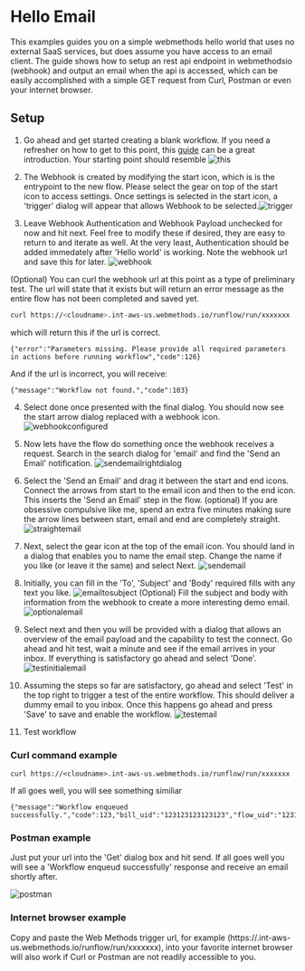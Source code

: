 # Hello Email

This examples guides you on a simple webmethods hello world that uses no external SaaS services, but does assume you have access to an email client. The guide shows how to setup an rest api endpoint in webmethodsio (webhook) and output an email when the api is accessed, which can be easily accomplished with a simple GET request from Curl, Postman or even your internet browser.

## Setup

1. Go ahead and get started creating a blank workflow. If you need a refresher on how to get to this point, this [guide](https://docs.webmethods.io/workflow-building-blocks/creating-first-workflow) can be a great introduction. Your starting point should resemble ![this](https://github.com/SoftwareAG/webmethodsio-examples/blob/master/hello-email/Creating_First_Workflow.png)

2. The Webhook is created by modifying the start icon, which is is the entrypoint to the new flow. Please select the gear on top of the start icon to access settings. Once settings is selected in the start icon, a 'trigger' dialog will appear that allows Webhook to be selected.![trigger](https://github.com/SoftwareAG/webmethodsio-examples/blob/master/hello-email/trigger.PNG) 

3. Leave Webhook Authentication and Webhook Payload unchecked for now and hit next. Feel free to modify these if desired, they are easy to return to and iterate as well. At the very least, Authentication should be added immedately after 'Hello world' is working. Note the webhook url and save this for later. ![webhook](https://github.com/SoftwareAG/webmethodsio-examples/blob/master/hello-email/webhook.jpg)

(Optional) You can curl the webhook url at this point as a type of preliminary test. The url will state that it exists but will return an error message as the entire flow has not been completed and saved yet.

```bash
curl https://<cloudname>.int-aws-us.webmethods.io/runflow/run/xxxxxxx 
```
which will return this if the url is correct.

```
{"error":"Parameters missing. Please provide all required parameters in actions before running workflow","code":126}
```

And if the url is incorrect, you will receive:

```
{"message":"Workflow not found.","code":103}
```

4. Select done once presented with the final dialog. You should now see the start arrow dialog replaced with a webhook icon. ![webhookconfigured](https://github.com/SoftwareAG/webmethodsio-examples/blob/master/hello-email/webhookconfigured.PNG)

5. Now lets have the flow do something once the webhook receives a request. Search in the search dialog for 'email' and find the 'Send an Email' notification. ![sendemailrightdialog](https://github.com/SoftwareAG/webmethodsio-examples/blob/master/hello-email/sendemailrightdialog.PNG)

6. Select the 'Send an Email' and drag it between the start and end icons. Connect the arrows from start to the email icon and then to the end icon. This inserts the 'Send an Email' step in the flow. (optional) If you are obsessive compulsive like me, spend an extra five minutes making sure the arrow lines between start, email and end are completely straight. ![straightemail](https://github.com/SoftwareAG/webmethodsio-examples/blob/master/hello-email/straightemail.PNG)

7. Next, select the gear icon at the top of the email icon. You should land in a dialog that enables you to name the email step. Change the name if you like (or leave it the same) and select Next. ![sendemail](https://github.com/SoftwareAG/webmethodsio-examples/blob/master/hello-email/sendemail.PNG)

8. Initially, you can fill in the 'To', 'Subject' and 'Body' required fills with any text you like. ![emailtosubject](https://github.com/SoftwareAG/webmethodsio-examples/blob/master/hello-email/emailtosubject.PNG)
(Optional) Fill the subject and body with information from the webhook to create a more interesting demo email. ![optionalemail](https://github.com/SoftwareAG/webmethodsio-examples/blob/master/hello-email/optionalemail.PNG)

9. Select next and then you will be provided with a dialog that allows an overview of the email payload and the capability to test the connect. Go ahead and hit test, wait a minute and see if the email arrives in your inbox. If everything is satisfactory go ahead and select 'Done'. ![testinitialemail](https://github.com/SoftwareAG/webmethodsio-examples/blob/master/hello-email/testinitialemail.PNG)

10. Assuming the steps so far are satisfactory, go ahead and select 'Test' in the top right to trigger a test of the entire workflow. This should deliver a dummy email to you inbox. Once this happens go ahead and press 'Save' to save and enable the workflow. ![testemail](https://github.com/SoftwareAG/webmethodsio-examples/blob/master/hello-email/testemail.PNG)

11. Test workflow

### Curl command example

```
curl https://<cloudname>.int-aws-us.webmethods.io/runflow/run/xxxxxxx 
```

If all goes well, you will see something similiar

```
{"message":"Workflow enqueued successfully.","code":123,"bill_uid":"123123123123123","flow_uid":"1231231234","tenant_uid":"123123123"}
```

### Postman example

Just put your url into the 'Get' dialog box and hit send. If all goes well you will see a 'Workflow enqueud successfully' response and receive an email shortly after. 

![postman](https://github.com/SoftwareAG/webmethodsio-examples/blob/master/hello-email/postman.PNG)

### Internet browser example

Copy and paste the Web Methods trigger url, for example (https://<cloudname>.int-aws-us.webmethods.io/runflow/run/xxxxxxx), into your favorite internet browser will also work if Curl or Postman are not readily accessible to you.

